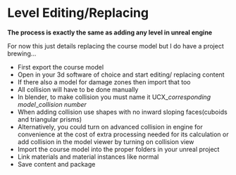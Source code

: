 # Level Editing/Replacing
**The process is exactly the same as adding any level in unreal engine**

For now this just details replacing the course model but I do have a project brewing...
- First export the course model
- Open in your 3d software of choice and start editing/ replacing content
- If there also a model for damage zones then import that too
- All collision will have to be done manually
- In blender, to make collision you must name it UCX_*corresponding model*_*collision number*
- When adding collision use shapes with no inward sloping faces(cuboids and triangular prisms)
- Alternatively, you could turn on advanced collision in engine for convenience at the cost of extra processing needed for its calculation or add collision in the model viewer by turning on collision view
- Import the course model into the proper folders in your unreal project
- Link materials and material instances like normal
- Save content and package